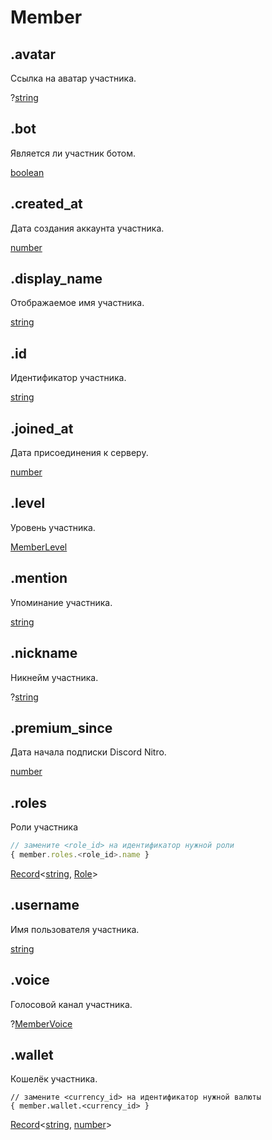# Member

## .avatar

Ссылка на аватар участника.

?[string](https://developer.mozilla.org/ru/docs/Web/JavaScript/Reference/Global_Objects/String)

## .bot

Является ли участник ботом.

[boolean](https://developer.mozilla.org/ru/docs/Web/JavaScript/Reference/Global_Objects/Boolean)

## .created_at

Дата создания аккаунта участника.

[number](https://developer.mozilla.org/ru/docs/Web/JavaScript/Reference/Global_Objects/Number)

## .display_name

Отображаемое имя участника.

[string](https://developer.mozilla.org/ru/docs/Web/JavaScript/Reference/Global_Objects/String)

## .id

Идентификатор участника.

[string](https://developer.mozilla.org/ru/docs/Web/JavaScript/Reference/Global_Objects/String)

## .joined_at

Дата присоединения к серверу.

[number](https://developer.mozilla.org/ru/docs/Web/JavaScript/Reference/Global_Objects/Number)

## .level

Уровень участника.

[MemberLevel](memberlevel.md)

## .mention

Упоминание участника.

[string](https://developer.mozilla.org/ru/docs/Web/JavaScript/Reference/Global_Objects/String)

## .nickname

Никнейм участника.

?[string](https://developer.mozilla.org/ru/docs/Web/JavaScript/Reference/Global_Objects/String)

## .premium_since

Дата начала подписки Discord Nitro.

[number](https://developer.mozilla.org/ru/docs/Web/JavaScript/Reference/Global_Objects/Number)

## .roles

Роли участника

```javascript
// замените <role_id> на идентификатор нужной роли
{ member.roles.<role_id>.name }
```

[Record](https://www.typescriptlang.org/docs/handbook/utility-types.html#recordkeys-type)\<[string](https://developer.mozilla.org/ru/docs/Web/JavaScript/Reference/Global_Objects/String), [Role](role.md)>

## .username

Имя пользователя участника.

[string](https://developer.mozilla.org/ru/docs/Web/JavaScript/Reference/Global_Objects/String)

## .voice

Голосовой канал участника.

?[MemberVoice](membervoice.md)

## .wallet

Кошелёк участника.

```
// замените <currency_id> на идентификатор нужной валюты
{ member.wallet.<currency_id> }
```

[Record](https://www.typescriptlang.org/docs/handbook/utility-types.html#recordkeys-type)\<[string](https://developer.mozilla.org/ru/docs/Web/JavaScript/Reference/Global_Objects/String), [number](https://developer.mozilla.org/ru/docs/Web/JavaScript/Reference/Global_Objects/Number)>
